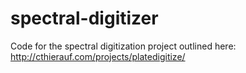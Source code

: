 # spectral-digitizer
Code for the spectral digitization project outlined here: http://cthierauf.com/projects/platedigitize/
